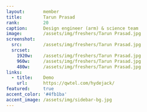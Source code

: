 ```yaml
---
layout:       member
title:        Tarun Prasad
rank:         20
caption:      Design engineer (arm) & science team
image:        /assets/img/freshers/Tarun Prasad.jpg
screenshot:
  src:        /assets/img/freshers/Tarun Prasad.jpg
  srcset:
    1920w:    /assets/img/freshers/Tarun Prasad.jpg
    960w:     /assets/img/freshers/Tarun Prasad.jpg
    480w:     /assets/img/freshers/Tarun Prasad.jpg
links:
  - title:    Demo
    url:      https://qwtel.com/hydejack/
featured:     true
accent_color: '#4fb1ba'
accent_image: /assets/img/sidebar-bg.jpg
---
```


